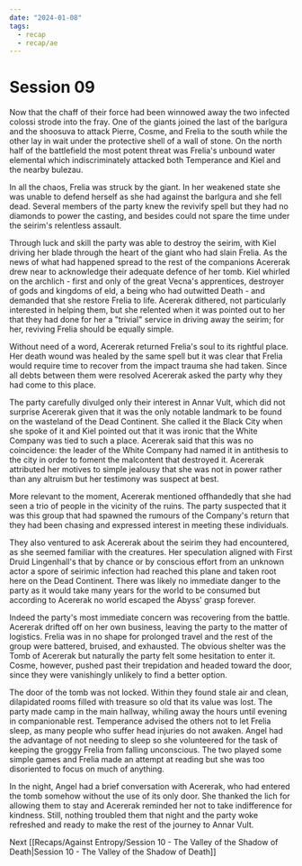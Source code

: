 ```yaml
---
date: "2024-01-08"
tags:
  - recap
  - recap/ae
---
```

# Session 09

Now that the chaff of their force had been winnowed away the two infected colossi strode into the fray. One of the giants joined the last of the barlgura and the shoosuva to attack Pierre, Cosme, and Frelia to the south while the other lay in wait under the protective shell of a wall of stone. On the north half of the battlefield the most potent threat was Frelia's unbound water elemental which indiscriminately attacked both Temperance and Kiel and the nearby bulezau.

In all the chaos, Frelia was struck by the giant. In her weakened state she was unable to defend herself as she had against the barlgura and she fell dead. Several members of the party knew the revivify spell but they had no diamonds to power the casting, and besides could not spare the time under the seirim's relentless assault.

Through luck and skill the party was able to destroy the seirim, with Kiel driving her blade through the heart of the giant who had slain Frelia. As the news of what had happened spread to the rest of the companions Acererak drew near to acknowledge their adequate defence of her tomb. Kiel whirled on the archlich - first and only of the great Vecna's apprentices, destroyer of gods and kingdoms of eld, a being who had outwitted Death - and demanded that she restore Frelia to life. Acererak dithered, not particularly interested in helping them, but she relented when it was pointed out to her that they had done for her a "trivial" service in driving away the seirim; for her, reviving Frelia should be equally simple.

Without need of a word, Acererak returned Frelia's soul to its rightful place. Her death wound was healed by the same spell but it was clear that Frelia would require time to recover from the impact trauma she had taken. Since all debts between them were resolved Acererak asked the party why they had come to this place.

The party carefully divulged only their interest in Annar Vult, which did not surprise Acererak given that it was the only notable landmark to be found on the wasteland of the Dead Continent. She called it the Black City when she spoke of it and Kiel pointed out that it was ironic that the White Company was tied to such a place. Acererak said that this was no coincidence: the leader of the White Company had named it in antithesis to the city in order to foment the malcontent that destroyed it. Acererak attributed her motives to simple jealousy that she was not in power rather than any altruism but her testimony was suspect at best.

More relevant to the moment, Acererak mentioned offhandedly that she had seen a trio of people in the vicinity of the ruins. The party suspected that it was this group that had spawned the rumours of the Company's return that they had been chasing and expressed interest in meeting these individuals.

They also ventured to ask Acererak about the seirim they had encountered, as she seemed familiar with the creatures. Her speculation aligned with First Druid Lingenhall's that by chance or by conscious effort from an unknown actor a spore of seirimic infection had reached this plane and taken root here on the Dead Continent. There was likely no immediate danger to the party as it would take many years for the world to be consumed but according to Acererak no world escaped the Abyss' grasp forever.

Indeed the party's most immediate concern was recovering from the battle. Acererak drifted off on her own business, leaving the party to the matter of logistics. Frelia was in no shape for prolonged travel and the rest of the group were battered, bruised, and exhausted. The obvious shelter was the Tomb of Acererak but naturally the party felt some hesitation to enter it. Cosme, however, pushed past their trepidation and headed toward the door, since they were vanishingly unlikely to find a better option.

The door of the tomb was not locked. Within they found stale air and clean, dilapidated rooms filled with treasure so old that its value was lost. The party made camp in the main hallway, whiling away the hours until evening in companionable rest. Temperance advised the others not to let Frelia sleep, as many people who suffer head injuries do not awaken. Angel had the advantage of not needing to sleep so she volunteered for the task of keeping the groggy Frelia from falling unconscious. The two played some simple games and Frelia made an attempt at reading but she was too disoriented to focus on much of anything.

In the night, Angel had a brief conversation with Acererak, who had entered the tomb somehow without the use of its only door. She thanked the lich for allowing them to stay and Acererak reminded her not to take indifference for kindness. Still, nothing troubled them that night and the party woke refreshed and ready to make the rest of the journey to Annar Vult.

Next
[[Recaps/Against Entropy/Session 10 - The Valley of the Shadow of Death|Session 10 - The Valley of the Shadow of Death]]